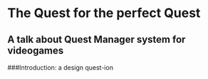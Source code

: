 # The Quest for the perfect Quest
## A talk about Quest Manager system for videogames

###Introduction: a design quest-ion
